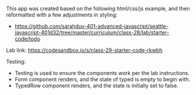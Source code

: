This app was created based on the following html/css/js example, and then reformatted with a few adjustments in styling:

- https://github.com/sarahduv-401-advanced-javascript/seattle-javascript-401d32/tree/master/curriculum/class-28/lab/starter-code/todo

Lab link: https://codesandbox.io/s/class-29-starter-code-rkwbh

Testing:

- Testing is used to ensure the components work per the lab instructions.
- Form component renders, and the state of typed is empty to begin with.
- TypedRow component renders, and the state is initially set to false.

